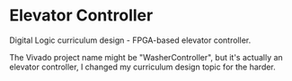 # Elevator Controller
Digital Logic curriculum design - FPGA-based elevator controller.  

The Vivado project name might be "WasherController", but it's actually an elevator controller, I changed my curriculum design topic for the harder.  
